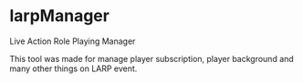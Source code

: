 # larpManager

Live Action Role Playing Manager

This tool was made for manage player subscription, player background and many other things on LARP event.

